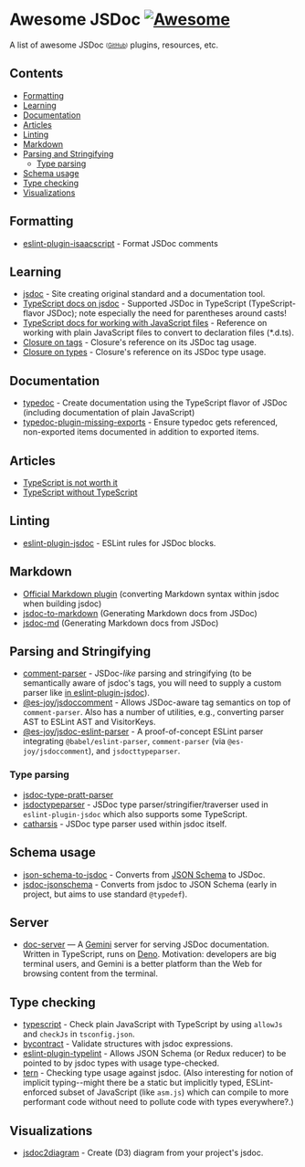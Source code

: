 # Awesome JSDoc [![Awesome](https://awesome.re/badge.svg)](https://awesome.re)

A list of awesome JSDoc <sub><sup>([GitHub](https://github.com/jsdoc/jsdoc))</sup></sub> plugins, resources, etc.

## Contents

- [Formatting](#formatting)
- [Learning](#learning)
- [Documentation](#documentation)
- [Articles](#articles)
- [Linting](#linting)
- [Markdown](#markdown)
- [Parsing and Stringifying](#parsing-and-stringifying)
  - [Type parsing](#type-parsing)
- [Schema usage](#schema-usage)
- [Type checking](#type-checking)
- [Visualizations](#visualizations)

## Formatting

- [eslint-plugin-isaacscript](https://github.com/IsaacScript/isaacscript/blob/main/packages/eslint-plugin-isaacscript/docs/rules/format-jsdoc-comments.md) - Format JSDoc comments

## Learning

- [jsdoc](https://jsdoc.app/) - Site creating original standard and a documentation tool.
- [TypeScript docs on jsdoc](https://www.typescriptlang.org/docs/handbook/jsdoc-supported-types.html) - Supported JSDoc in TypeScript (TypeScript-flavor JSDoc); note especially the need for parentheses around casts!
- [TypeScript docs for working with JavaScript files](https://www.typescriptlang.org/docs/handbook/declaration-files/dts-from-js.html) - Reference on working with plain JavaScript files to convert to declaration files (*.d.ts).
- [Closure on tags](https://github.com/google/closure-compiler/wiki/Annotating-JavaScript-for-the-Closure-Compiler#define-type-description) - Closure's reference on its JSDoc tag usage.
- [Closure on types](https://github.com/google/closure-compiler/wiki/Annotating-Types) - Closure's reference on its JSDoc type usage.

## Documentation

- [typedoc](https://typedoc.org/) - Create documentation using the TypeScript flavor of JSDoc (including documentation of plain JavaScript)
- [typedoc-plugin-missing-exports](https://github.com/Gerrit0/typedoc-plugin-missing-exports) - Ensure typedoc gets referenced, non-exported items documented in addition to exported items.

## Articles

- [TypeScript is not worth it](https://devclass.com/2023/05/11/typescript-is-not-worth-it-for-developing-libraries-says-svelte-author-as-team-switches-to-javascript-and-jsdoc/)
- [TypeScript without TypeScript](https://fettblog.eu/typescript-jsdoc-superpowers/)

## Linting

- [eslint-plugin-jsdoc](https://github.com/gajus/eslint-plugin-jsdoc) - ESLint rules for JSDoc blocks.

## Markdown

- [Official Markdown plugin](https://jsdoc.app/plugins-markdown.html) (converting Markdown syntax within jsdoc when building jsdoc)
- [jsdoc-to-markdown](https://github.com/jsdoc2md/jsdoc-to-markdown) (Generating Markdown docs from JSDoc)
- [jsdoc-md](https://github.com/jaydenseric/jsdoc-md) (Generating Markdown docs from JSDoc)

## Parsing and Stringifying

- [comment-parser](https://github.com/syavorsky/comment-parser) - JSDoc-*like*
  parsing and stringifying (to be semantically aware of jsdoc's tags, you will
  need to supply a custom parser like [in eslint-plugin-jsdoc](https://github.com/gajus/eslint-plugin-jsdoc/blob/master/src/iterateJsdoc.js#L28-L85)).
- [@es-joy/jsdoccomment](https://github.com/es-joy/jsdoccomment) - Allows
  JSDoc-aware tag semantics on top of `comment-parser`. Also has a number of
  utilities, e.g., converting parser AST to ESLint AST and VisitorKeys.
- [@es-joy/jsdoc-eslint-parser](https://github.com/es-joy/jsdoc-eslint-parser) - A
  proof-of-concept ESLint parser integrating `@babel/eslint-parser`,
  `comment-parser` (via `@es-joy/jsdoccomment`), and `jsdocttypeparser`.

### Type parsing

- [jsdoc-type-pratt-parser](https://github.com/simonseyock/jsdoc-type-pratt-parser)
- [jsdoctypeparser](https://github.com/jsdoctypeparser/jsdoctypeparser) - JSDoc type
  parser/stringifier/traverser used in `eslint-plugin-jsdoc` which also supports
  some TypeScript.
- [catharsis](https://github.com/hegemonic/catharsis) - JSDoc type parser used
  within jsdoc itself.

## Schema usage

- [json-schema-to-jsdoc](https://github.com/n3ps/json-schema-to-jsdoc) - Converts
  from [JSON Schema](http://json-schema.org/) to JSDoc.
- [jsdoc-jsonschema](https://github.com/brettz9/jsdoc-jsonschema) - Converts from
  jsdoc to JSON Schema (early in project, but aims to
  use standard `@typedef`).

## Server

- [doc-server](https://github.com/doga/doc-server) — A [Gemini](https://geminiprotocol.net/) server for serving JSDoc documentation. Written in TypeScript, runs on [Deno](https://deno.com/). Motivation: developers are big terminal users, and Gemini is a better platform than the Web for browsing content from the terminal.

## Type checking

- [typescript](https://github.com/microsoft/TypeScript) - Check plain JavaScript with
    TypeScript by using `allowJs` and `checkJs` in `tsconfig.json`.
- [bycontract](https://github.com/dsheiko/bycontract/) - Validate structures with
  jsdoc expressions.
- [eslint-plugin-typelint](https://github.com/yarax/eslint-plugin-typelint) - Allows
  JSON Schema (or Redux reducer) to be pointed to by jsdoc types with
  usage type-checked.
- [tern](https://github.com/ternjs/tern) - Checking type usage against jsdoc.
  (Also interesting for notion of implicit typing--might there be a static
  but implicitly typed, ESLint-enforced subset of JavaScript (like `asm.js`)
  which can compile to more performant code without need to pollute code with
  types everywhere?.)

## Visualizations

- [jsdoc2diagram](https://github.com/amcmillan01/jsdoc2diagram) - Create (D3)
  diagram from your project's jsdoc.
